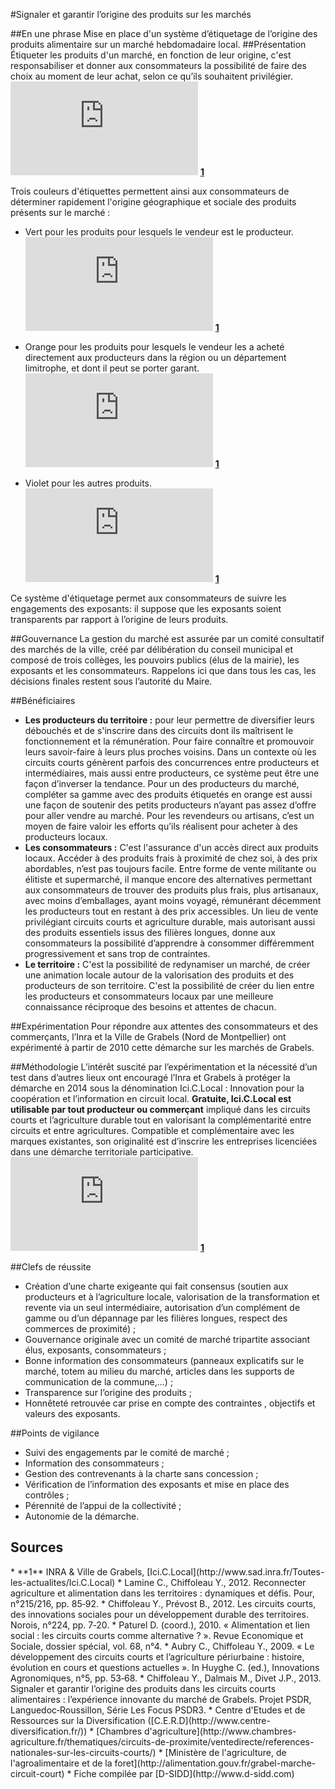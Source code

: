 #Signaler et garantir l’origine des produits sur les marchés

##En une phrase
Mise en place d'un système d’étiquetage de l’origine des produits alimentaire sur un marché hebdomadaire local.
##Présentation
Étiqueter les produits d'un marché, en fonction de leur origine, c'est responsabiliser et donner aux consommateurs la possibilité de faire des choix au moment de leur achat, selon ce qu’ils souhaitent privilégier. 
![Marché de Grabels](https://inra-dam-front-resources-cdn.brainsonic.com/ressources/afile/271373-3b9bd-picture_client_format_0-photo-marche.html)
**[1](#note)**

Trois couleurs d'étiquettes permettent ainsi aux consommateurs de déterminer rapidement l'origine géographique et sociale des produits présents sur le marché :

* Vert pour les produits pour lesquels le vendeur est le producteur. ![Étiquette Verte](https://inra-dam-front-resources-cdn.brainsonic.com/ressources/afile/271154-abe71-picture_client_format_0-ardoise-producteur.html )
**[1](#note)**

* Orange pour les produits pour lesquels le vendeur les a acheté directement aux producteurs dans la région ou un département limitrophe, et dont il peut se porter garant.![Étiquette orange](https://inra-dam-front-resources-cdn.brainsonic.com/ressources/afile/271150-912df-picture_client_format_0-ardoise-intermediaire.html)
**[1](#note)**

* Violet pour les autres produits.![Étiquette violette](https://inra-dam-front-resources-cdn.brainsonic.com/ressources/afile/271152-d0d48-picture_client_format_0-ardoise-hors-cc.html)
**[1](#note)**

Ce système d'étiquetage permet aux consommateurs de suivre les engagements des exposants: il suppose que les exposants soient transparents par rapport à l’origine de leurs produits. 

##Gouvernance
La gestion du marché est assurée par un comité consultatif des marchés de la ville, créé par délibération du conseil municipal et composé de trois collèges, les pouvoirs publics (élus de la mairie), les exposants et les consommateurs. Rappelons ici que dans tous les cas, les décisions finales restent sous l’autorité du Maire.

##Bénéficiaires

* **Les producteurs du territoire :** pour leur permettre de diversifier leurs débouchés et de s'inscrire dans des circuits dont ils maîtrisent le fonctionnement et la rémunération. Pour faire connaître et promouvoir leurs savoir-faire à leurs plus proches voisins. Dans un contexte où les circuits courts génèrent parfois des concurrences entre producteurs et intermédiaires, mais aussi entre producteurs, ce système peut être une façon d’inverser la tendance. Pour un des producteurs du marché, compléter sa gamme avec des produits étiquetés en orange est aussi une façon de soutenir des petits producteurs n’ayant pas assez d’offre pour aller vendre au marché. Pour les revendeurs ou artisans, c’est un moyen de faire valoir les efforts qu’ils réalisent pour acheter à des producteurs locaux.
* **Les consommateurs :** C'est l'assurance d'un accès direct aux produits locaux. Accéder à des produits frais à proximité de chez soi, à des prix abordables, n’est pas toujours facile. Entre forme de vente militante ou élitiste et supermarché, il manque encore des alternatives permettant aux consommateurs de trouver des produits plus frais, plus artisanaux, avec moins d’emballages, ayant moins voyagé, rémunérant décemment les producteurs tout en restant à des prix accessibles. Un lieu de vente privilégiant circuits courts et agriculture durable, mais autorisant aussi des produits essentiels issus des filières longues, donne aux consommateurs la possibilité d’apprendre à consommer différemment progressivement et sans trop de contraintes. 
* **Le territoire :** C'est la possibilité de redynamiser un marché, de créer une animation locale autour de la valorisation des produits et des producteurs de son territoire. C'est la possibilité de créer du lien entre les producteurs et consommateurs locaux par une meilleure connaissance réciproque des besoins et attentes de chacun. 

##Expérimentation
Pour répondre aux attentes des consommateurs et des commerçants, l’Inra et la Ville de Grabels (Nord de Montpellier) ont expérimenté à partir de 2010 cette démarche sur les marchés de Grabels.

##Méthodologie
L’intérêt suscité par l’expérimentation et la nécessité d’un test dans d’autres lieux ont encouragé l’Inra et Grabels à protéger la démarche en 2014 sous la dénomination Ici.C.Local : Innovation pour la coopération et l’information en circuit local. **Gratuite, Ici.C.Local est utilisable par tout producteur ou commerçant** impliqué dans les circuits courts et l’agriculture durable tout en valorisant la complémentarité entre circuits et entre agricultures. Compatible et complémentaire avec les marques existantes, son originalité est d’inscrire les entreprises licenciées dans une démarche territoriale participative. 
![Ici.C.Local](https://inra-dam-front-resources-cdn.brainsonic.com/ressources/afile/270247-b7597-picture_client_format_0-ici-c-local.html)
**[1](#note)**




##Clefs de réussite
* Création d’une charte exigeante qui fait consensus (soutien aux producteurs et à l’agriculture locale, valorisation de la transformation et revente via un seul intermédiaire, autorisation d’un complément de gamme ou d’un dépannage par les filières longues, respect des commerces de proximité) ; 
* Gouvernance originale avec un comité de marché tripartite associant élus, exposants, consommateurs ; 
* Bonne information des consommateurs (panneaux explicatifs sur le marché, totem au milieu du marché, articles dans les supports de communication de la commune,...) ; 
* Transparence sur l’origine des produits ; 
* Honnêteté retrouvée car prise en compte des contraintes , objectifs et valeurs des exposants.

##Points de vigilance
* Suivi des engagements par le comité de marché ; 
* Information des consommateurs ; 
* Gestion des contrevenants à la charte sans concession ; 
* Vérification de l’information des exposants et mise en place des contrôles ; 
* Pérennité de l’appui de la collectivité ;
* Autonomie de la démarche.

## Sources
<a id="note">
* **1** INRA & Ville de Grabels, [Ici.C.Local](http://www.sad.inra.fr/Toutes-les-actualites/Ici.C.Local)
* Lamine C., Chiffoleau Y., 2012. Reconnecter agriculture et alimentation dans les territoires : dynamiques et défis. Pour, n°215/216, pp. 85‐92. 
* Chiffoleau Y., Prévost B., 2012. Les circuits courts, des innovations sociales pour un développement durable des territoires. Norois, n°224, pp. 7‐20. 
* Paturel D. (coord.), 2010. « Alimentation et lien social : les circuits courts comme alternative ? ». Revue Economique et Sociale, dossier spécial, vol. 68, n°4. 
* Aubry C., Chiffoleau Y., 2009. « Le développement des circuits courts et l’agriculture périurbaine : histoire, évolution en cours et questions actuelles ». In Huyghe C. (ed.), Innovations Agronomiques, n°5, pp. 53‐68.
* Chiffoleau Y., Dalmais M., Divet J.P., 2013. Signaler et garantir l’origine des produits dans les circuits courts alimentaires : l’expérience innovante du marché de Grabels. Projet PSDR, Languedoc‐Roussillon, Série Les Focus PSDR3.
* Centre d'Etudes et de Ressources sur la Diversification ([C.E.R.D](http://www.centre-diversification.fr/))
* [Chambres d'agriculture](http://www.chambres-agriculture.fr/thematiques/circuits-de-proximite/ventedirecte/references-nationales-sur-les-circuits-courts/)
* [Ministère de l'agriculture, de l'agroalimentaire et de la foret](http://alimentation.gouv.fr/grabel-marche-circuit-court)
* Fiche compilée par [D-SIDD](http://www.d-sidd.com)
</a>
